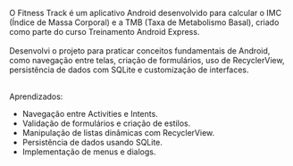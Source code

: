 O Fitness Track é um aplicativo Android desenvolvido para calcular o IMC (Índice de Massa Corporal) e a TMB (Taxa de Metabolismo Basal), criado como parte do curso Treinamento Android Express. <br><br>
Desenvolvi o projeto para praticar conceitos fundamentais de Android, como navegação entre telas, criação de formulários, uso de RecyclerView, persistência de dados com SQLite e customização de interfaces.

<br>Aprendizados:<br>
- Navegação entre Activities e Intents.<br>
- Validação de formulários e criação de estilos.<br>
- Manipulação de listas dinâmicas com RecyclerView.<br>
- Persistência de dados usando SQLite.<br>
- Implementação de menus e dialogs.
